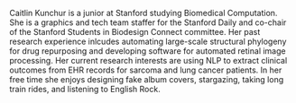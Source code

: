 Caitlin Kunchur is a junior at Stanford studying Biomedical Computation. She is a graphics and tech team staffer for the Stanford Daily and co-chair of the Stanford Students in Biodesign Connect committee. Her past research experience inlcudes automating large-scale structural phylogeny for drug repurposing and developing software for automated retinal image processing. Her current research interests are using NLP to extract clinical outcomes from EHR records for sarcoma and lung cancer patients. In her free time she enjoys designing fake album covers, stargazing, taking long train rides, and listening to English Rock.
